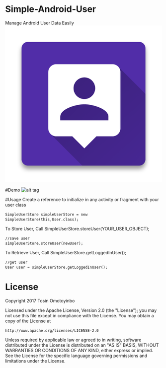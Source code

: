 # Simple-Android-User
Manage Android User Data Easily
![alt tag](https://github.com/twisstosin/simple-android-user/blob/master/app/src/main/res/drawable/icon.png)

#Demo
![alt tag](https://github.com/twisstosin/simple-android-user/blob/master/device_demo.gif)

#Usage
Create a reference to initialize in any activity or fragment with your user class
```
SimpleUserStore simpleUserStore = new SimpleUserStore(this,User.class);
```


To Store User, Call SimpleUserStore.storeUser(YOUR_USER_OBJECT);
```
//save user
simpleUserStore.storeUser(newUser);
```

To Retrieve User, Call SimpleUserStore.getLoggedInUser();
```
//get user
User user = simpleUserStore.getLoggedInUser();
```

# License

Copyright 2017 Tosin Omotoyinbo

Licensed under the Apache License, Version 2.0 (the "License");
you may not use this file except in compliance with the License.
You may obtain a copy of the License at

    http://www.apache.org/licenses/LICENSE-2.0

Unless required by applicable law or agreed to in writing, software
distributed under the License is distributed on an "AS IS" BASIS,
WITHOUT WARRANTIES OR CONDITIONS OF ANY KIND, either express or implied.
See the License for the specific language governing permissions and
limitations under the License.